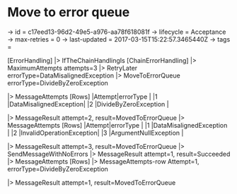 # Move to error queue

-> id = c17eed13-96d2-49e5-a976-aa78f618081f
-> lifecycle = Acceptance
-> max-retries = 0
-> last-updated = 2017-03-15T15:22:57.3465440Z
-> tags = 

[ErrorHandling]
|> IfTheChainHandlingIs
    [ChainErrorHandling]
    |> MaximumAttempts attempts=3
    |> RetryLater errorType=DataMisalignedException
    |> MoveToErrorQueue errorType=DivideByZeroException

|> MessageAttempts
    [Rows]
    |Attempt|errorType              |
    |1      |DataMisalignedException|
    |2      |DivideByZeroException  |

|> MessageResult attempt=2, result=MovedToErrorQueue
|> MessageAttempts
    [Rows]
    |Attempt|errorType                |
    |1      |DataMisalignedException  |
    |2      |InvalidOperationException|
    |3      |ArgumentNullException    |

|> MessageResult attempt=3, result=MovedToErrorQueue
|> SendMessageWithNoErrors
|> MessageResult attempt=1, result=Succeeded
|> MessageAttempts
    [Rows]
    |> MessageAttempts-row Attempt=1, errorType=DivideByZeroException

|> MessageResult attempt=1, result=MovedToErrorQueue
~~~
